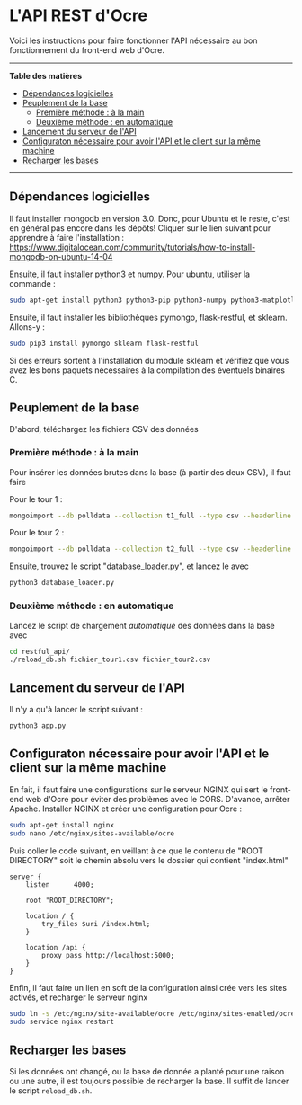 # L'API REST d'Ocre

Voici les instructions pour faire fonctionner l'API nécessaire au bon fonctionnement du front-end web d'Ocre.
___

**Table des matières**
- [Dépendances logicielles](#)
- [Peuplement de la base](#)
    - [Première méthode : à la main](#)
	- [Deuxième méthode : en automatique](#)
- [Lancement du serveur de l'API](#)
- [Configuraton nécessaire pour avoir l'API et le client sur la même machine](#)
- [Recharger les bases](#)
___

## Dépendances logicielles

Il faut installer mongodb en version 3.0. Donc, pour Ubuntu et le reste, c'est en général pas encore dans les dépôts!
Cliquer sur le lien suivant pour apprendre à faire l'installation :  https://www.digitalocean.com/community/tutorials/how-to-install-mongodb-on-ubuntu-14-04

Ensuite, il faut installer python3 et numpy. Pour ubuntu, utiliser la commande :

```bash
sudo apt-get install python3 python3-pip python3-numpy python3-matplotlib
```


Ensuite, il faut installer les bibliothèques pymongo, flask-restful, et sklearn. Allons-y :

```bash
sudo pip3 install pymongo sklearn flask-restful
```

Si des erreurs sortent à l'installation  du module sklearn et vérifiez que vous avez les bons paquets nécessaires à la compilation des éventuels binaires C.

## Peuplement de la base

D'abord, téléchargez les fichiers CSV des données

### Première méthode : à la main
Pour insérer les données brutes dans la base (à partir des deux CSV), il faut faire

Pour le tour 1 :
```bash
mongoimport --db polldata --collection t1_full --type csv --headerline regionales-2015-communes.csv
```

Pour le tour 2 :
```bash
mongoimport --db polldata --collection t2_full --type csv --headerline Reg_15_Resultats_Communes_T2.csv
```


Ensuite, trouvez le script "database_loader.py", et lancez le avec

```bash
python3 database_loader.py
```
### Deuxième méthode : en automatique

Lancez le script de chargement *automatique* des données dans la base avec

```bash
cd restful_api/
./reload_db.sh fichier_tour1.csv fichier_tour2.csv
```


## Lancement du serveur de l'API

Il n'y a qu'à lancer le script suivant :
```bash
python3 app.py
```

## Configuraton nécessaire pour avoir l'API et le client sur la même machine

En fait, il faut faire une configurations sur le serveur NGINX qui sert le front-end web d'Ocre pour éviter des problèmes avec le CORS.
D'avance, arrêter Apache.
Installer NGINX et créer une configuration pour Ocre :

```bash
sudo apt-get install nginx
sudo nano /etc/nginx/sites-available/ocre
```

Puis coller le code suivant, en veillant à ce que le contenu de "ROOT DIRECTORY" soit le chemin absolu vers le dossier qui contient "index.html"

```nginx
server {
    listen      4000;

    root "ROOT_DIRECTORY";

    location / {
        try_files $uri /index.html;
    }

    location /api {
        proxy_pass http://localhost:5000;
    }
}
```

Enfin, il faut faire un lien en soft de la configuration ainsi crée vers les sites activés, et recharger le serveur nginx

```bash
sudo ln -s /etc/nginx/site-available/ocre /etc/nginx/sites-enabled/ocre
sudo service nginx restart
```


## Recharger les bases

Si les données ont changé, ou la base de donnée a planté pour une raison ou une autre, il est toujours possible de recharger la base. Il suffit de lancer le script `reload_db.sh`.

